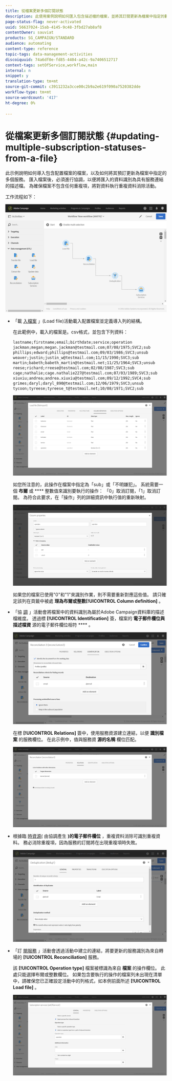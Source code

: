 ```yaml
---
title: 從檔案更新多個訂閱狀態
description: 此使用案例說明如何匯入包含描述檔的檔案，並將其訂閱更新為檔案中指定的數項服務。
page-status-flag: never-activated
uuid: 56637024-15ab-4145-9c48-3fbd27ab8af8
contentOwner: sauviat
products: SG_CAMPAIGN/STANDARD
audience: automating
content-type: reference
topic-tags: data-management-activities
discoiquuid: 74a6df0e-fd85-4404-a42c-9a7406512717
context-tags: setOfService,workflow,main
internal: n
snippet: y
translation-type: tm+mt
source-git-commit: c3911232a3cce00c2b9a2e619f090a7520382dde
workflow-type: tm+mt
source-wordcount: '417'
ht-degree: 0%

---
```



# 從檔案更新多個訂閱狀態 {#updating-multiple-subscription-statuses-from-a-file}

此示例說明如何導入包含配置檔案的檔案，以及如何將其預訂更新為檔案中指定的多個服務。 匯入檔案後，必須進行協調，以便將匯入的資料識別為具有服務連結的描述檔。 為確保檔案不包含任何重複項，將對資料執行重複資料消除活動。

工作流程如下：

![](assets/subscription_activity_example1.png)

* 「載 [入檔案](../../automating/using/load-file.md) 」(Load file)活動載入配置檔案並定義導入列的結構。

   在此範例中，載入的檔案是。csv格式，並包含下列資料：

   ```
   lastname;firstname;email;birthdate;service;operation
   jackman;megan;megan.jackman@testmail.com;07/08/1975;SVC2;sub
   phillips;edward;phillips@testmail.com;09/03/1986;SVC3;unsub
   weaver;justin;justin_w@testmail.com;11/15/1990;SVC3;sub
   martin;babeth;babeth_martin@testmail.net;11/25/1964;SVC3;unsub
   reese;richard;rreese@testmail.com;02/08/1987;SVC3;sub
   cage;nathalie;cage.nathalie227@testmail.com;07/03/1989;SVC3;sub
   xiuxiu;andrea;andrea.xiuxiu@testmail.com;09/12/1992;SVC4;sub
   grimes;daryl;daryl_890@testmail.com;12/06/1979;SVC3;unsub
   tycoon;tyreese;tyreese_t@testmail.net;10/08/1971;SVC2;sub
   ```

   ![](assets/subscription_example_load_file.png)

   如您所注意的，此操作在檔案中指定為「sub」或「不明嫌犯」。 系統需要一個 **布爾** 或 **** 整數值來識別要執行的操作： 「0」取消訂閱，「1」取消訂閱。 為符合此要求，在「操作」列的詳細資訊中執行值的重新映射。

   ![](assets/subscription_example_remapping.png)

   如果您的檔案已使用&quot;0&quot;和&quot;1&quot;來識別作業，則不需要重新對應這些值。 請只確定該列在頁籤中被處 **理為布爾****或整數****[!UICONTROL Column definition]** 。

* 「協 [調](../../automating/using/reconciliation.md) 」活動會將檔案中的資料識別為屬於Adobe Campaign資料庫的描述檔維度。 透過標 **[!UICONTROL Identification]** 簽，檔案的 **電子郵件欄位與描述檔資** 源的電子郵件欄位相符 **** 。

   ![](assets/subscription_activity_example3.png)

   在標 **[!UICONTROL Relations]** 簽中，使用服務資源建立連結，以便 **識別檔案** 的服務欄位。 在此示例中，值與服務資 **源的名稱** 欄位匹配。

   ![](assets/subscription_example_service_relation.png)

* 根據臨 [時資源(](../../automating/using/deduplication.md) 由協調產生 **)的電子郵件欄位** ，重複資料消除可識別重複資料。 務必消除重複項，因為服務的訂閱將在出現重複項時失敗。

   ![](assets/subscription_activity_example5.png)

* 「訂 [閱服務](../../automating/using/subscription-services.md) 」活動會透過活動中建立的連結，將要更新的服務識別為來自轉場的 **[!UICONTROL Reconciliation]** 服務。

   該 **[!UICONTROL Operation type]** 檔案被標識為來自 **檔案** 的操作欄位。 此處只能選擇布爾或整數欄位。 如果包含要執行的操作的檔案列未出現在清單中，請確保您已正確設定活動中的列格式，如本例前面所述 **[!UICONTROL Load file]** 。

   ![](assets/subscription_activity_example_from_file.png)
